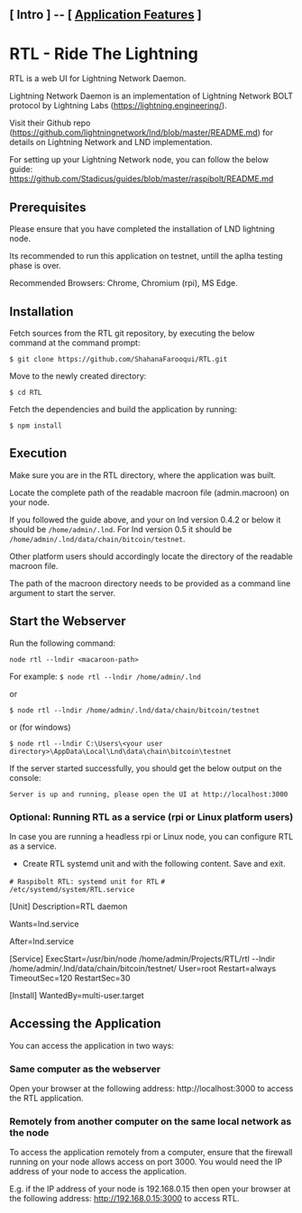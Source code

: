 [ **Intro** ] -- [ [Application Features](Application_features.md) ]
-----
# RTL - Ride The Lightning

RTL is a web UI for Lightning Network Daemon.

Lightning Network Daemon is an implementation of Lightning Network BOLT protocol by Lightning Labs (https://lightning.engineering/).

Visit their Github repo (https://github.com/lightningnetwork/lnd/blob/master/README.md) for details on Lightning Network and LND implementation.

For setting up your Lightning Network node, you can follow the below guide:
https://github.com/Stadicus/guides/blob/master/raspibolt/README.md

## Prerequisites
Please ensure that you have completed the installation of LND lightning node.

Its recommended to run this application on testnet, untill the aplha testing phase is over.

Recommended Browsers: Chrome, Chromium (rpi), MS Edge.

## Installation

Fetch sources from the RTL git repository, by executing the below command at the command prompt:

`$ git clone https://github.com/ShahanaFarooqui/RTL.git`

Move to the newly created directory:

`$ cd RTL`

Fetch the dependencies and build the application by running:

`$ npm install`

## Execution
Make sure you are in the RTL directory, where the application was built.

Locate the complete path of the readable macroon file (admin.macroon) on your node.

If you followed the guide above, and your on lnd version 0.4.2 or below it should be `/home/admin/.lnd`.
For lnd version 0.5 it should be `/home/admin/.lnd/data/chain/bitcoin/testnet`.

Other platform users should accordingly locate the directory of the readable macroon file.

The path of the macroon directory needs to be provided as a command line argument to start the server.

## Start the Webserver
Run the following command:

`node rtl --lndir <macaroon-path>` 

For example:
`$ node rtl --lndir /home/admin/.lnd`

or

`$ node rtl --lndir /home/admin/.lnd/data/chain/bitcoin/testnet`

or (for windows)

`$ node rtl --lndir C:\Users\<your user directory>\AppData\Local\Lnd\data\chain\bitcoin\testnet`

If the server started successfully, you should get the below output on the console:

`Server is up and running, please open the UI at http://localhost:3000`

### Optional: Running RTL as a service (rpi or Linux platform users)
In case you are running a headless rpi or Linux node, you can configure RTL as a service.

* Create RTL systemd unit and with the following content. Save and exit.

`# Raspibolt RTL: systemd unit for RTL`
`# /etc/systemd/system/RTL.service`

[Unit]
Description=RTL daemon

Wants=lnd.service

After=lnd.service

[Service]
ExecStart=/usr/bin/node /home/admin/Projects/RTL/rtl --lndir /home/admin/.lnd/data/chain/bitcoin/testnet/
User=root
Restart=always
TimeoutSec=120
RestartSec=30


[Install]
WantedBy=multi-user.target

## Accessing the Application

You can access the application in two ways:
### Same computer as the webserver
Open your browser at the following address: http://localhost:3000 to access the RTL application.

### Remotely from another computer on the same local network as the node
To access the application remotely from a computer, ensure that the firewall running on your node allows access on port 3000.
You would need the IP address of your node to access the application.

E.g. if the IP address of your node is 192.168.0.15 then open your browser at the following address: http://192.168.0.15:3000 to access RTL.
